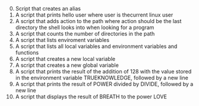 0. Script that creates an alias
1. A script that prints hello user where user is thecurrent linux user
2. A script that adds action to the path where action should be the last directory the shell looks into when looking for a program
 3. A script that counts the number of directories in the path
4. A script that lists enviroment variables
5. A script that lists all local variables and environment variables and functions
6. A script that creates a new local variable
7. A script that creates a new global variable
8. A script that prints the result of the addition of 128 with the value stored in the environment variable TRUEKNOWLEDGE, followed by a new line
9. A script that prints the result of POWER divided by DIVIDE, followed by a new line
10. A script that displays the result of BREATH to the power LOVE
